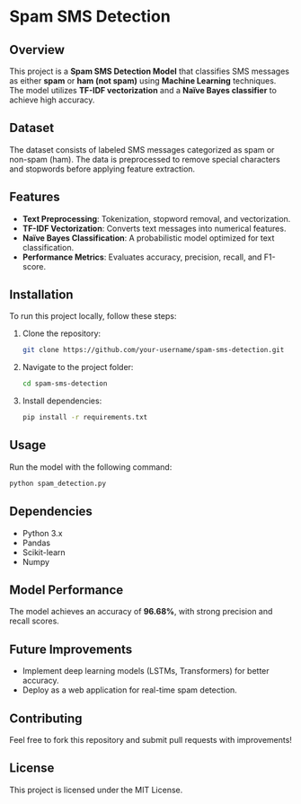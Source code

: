 # Spam SMS Detection

## Overview
This project is a **Spam SMS Detection Model** that classifies SMS messages as either **spam** or **ham (not spam)** using **Machine Learning** techniques. The model utilizes **TF-IDF vectorization** and a **Naïve Bayes classifier** to achieve high accuracy.

## Dataset
The dataset consists of labeled SMS messages categorized as spam or non-spam (ham). The data is preprocessed to remove special characters and stopwords before applying feature extraction.

## Features
- **Text Preprocessing**: Tokenization, stopword removal, and vectorization.
- **TF-IDF Vectorization**: Converts text messages into numerical features.
- **Naïve Bayes Classification**: A probabilistic model optimized for text classification.
- **Performance Metrics**: Evaluates accuracy, precision, recall, and F1-score.

## Installation
To run this project locally, follow these steps:

1. Clone the repository:
   ```sh
   git clone https://github.com/your-username/spam-sms-detection.git
   ```
2. Navigate to the project folder:
   ```sh
   cd spam-sms-detection
   ```
3. Install dependencies:
   ```sh
   pip install -r requirements.txt
   ```

## Usage
Run the model with the following command:
```sh
python spam_detection.py
```

## Dependencies
- Python 3.x
- Pandas
- Scikit-learn
- Numpy

## Model Performance
The model achieves an accuracy of **96.68%**, with strong precision and recall scores.

## Future Improvements
- Implement deep learning models (LSTMs, Transformers) for better accuracy.
- Deploy as a web application for real-time spam detection.

## Contributing
Feel free to fork this repository and submit pull requests with improvements!

## License
This project is licensed under the MIT License.


